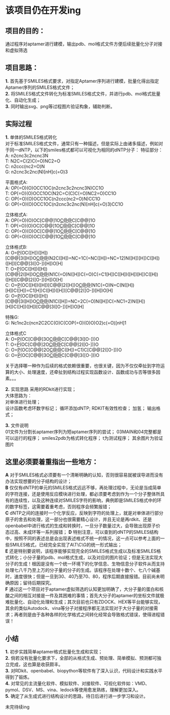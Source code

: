 # 该项目仍在开发ing
## 项目的目的：
通过程序对aptamer进行建模，输出pdb、mol格式文件方便后续批量化分子对接和虚拟筛选

## 项目思路：
**1.** 首先基于SMILES格式要求，对指定Aptamer序列进行建模，批量化得出指定Aptamer序列的SMILES格式文件；  
**2.** 将SMILES格式文件转化为标准SMILES格式文件，并进行pdb、mol格式批量化、自动化生成；  
**3.** 同时输出svg、png等过程图片验证构象，辅助判断。  

## 实际过程
**1.** 单体的SMILES格式转化  
对于标准SMILES格式文件，通常只有一种描述，但是实际上由诸多描述，例如对于同一dNTP，以下的smiles格式都可以可视化为相同的dNTP分子：
特征部分：  
  A: n2cnc3c2ncnc3N  
  T: N2C=C(2)C(=O)NC2=O  
  C: n2ccc(nc2=O)N  
  G: n2cnc3c2nc(N)[nH]c(=O)3  

平面格式A:  
    A:  OP(=O)(O)OCC1OC(n2cnc3c2ncnc3N)CC1O  
    T:  OP(=O)(O)OCC1OC(N2C=C(C)C(=O)NC2=O)CC1O  
    C:  OP(=O)(O)OCC1OC(n2ccc(nc2=O)N)CC1O  
    G:  OP(=O)(O)OCC1OC(n2cnc3c2nc(N)[nH]c(=O)3)CC1O  

立体格式A:  
    A:  OP(=O)(O)OC[C@@]1O[C@@](n2cnc3c2ncnc3N)C[C@@]1O  
    T:  OP(=O)(O)OC[C@@]1O[C@@](N2C=C(C)C(=O)NC2=O)C[C@@]1O  
    C:  OP(=O)(O)OC[C@@]1O[C@@](n2ccc(nc2=O)N)C[C@@]1O  
    G:  OP(=O)(O)OC[C@@]1O[C@@](n2cnc3c2nc(N)[nH]c(=O)3)C[C@@]1O  

立体格式B:  
    A:  O=[P]([O-])(OC([H])([H])[C@@]3([H])O[C@@]([H])(N2C([H])=NC=1C(=NC([H])=NC=12)N([H])[H])C([H])([H])[C@@]3([O-])[H])O[H]  
    T:  O=[P]([O-])(OC([H])([H])[C@@]2([H])O[C@@]([H])(N1C(=O)N([H])C(=O)C(=C1[H])C([H])([H])[H])C([H])([H])[C@@]2([O-])[H])O[H]  
    C:  O=[P]([O-])(OC([H])([H])[C@@]2([H])O[C@@]([H])(N1C(=O)N=C(N([H])[H])C([H])=C1[H])C([H])([H])[C@@]2([O-])[H])O[H]  
    G:  O=[P]([O-])(OC([H])([H])[C@@]3([H])O[C@@]([H])(N1C([H])=NC=2C(=O)N([H])C(=NC1=2)N([H])[H])C([H])([H])[C@@]3([O-])[H])O[H]  

特殊G:  
    G:  Nc1nc2c(ncn2C2CC(O)C(COP(=O)(O)O)O2)c(=O)[nH]1  

立体格式C  
    A:  O=[P]([O-])(OC[C@@]3O[C@@](N2C=NC=1C(=NC=NC=12)N)C[C@@]3([O-]))O  
    T:  O=[P]([O-])(OC[C@@]2O[C@@](N1C(=O)NC(=O)C(=C1)C)C[C@@]2([O-]))O  
    C:  O=[P]([O-])(OC[C@@]2O[C@@](N1C(=O)N=C)C([H])=C1)C[C@@]2([O-]))O  
    G:  O=[P]([O-])(OC[C@@]3O[C@@](N1C=NC=2C(=O)NC(=NC1=2)N)C[C@@]3([O-]))O  

关于选择哪一种作为后续的格式依赖很重要，也很关键，因为不仅仅牵扯到字符运算的大小、处理速度，还牵扯到结构过程实现函数设计、函数成功与否等很多因素。。。   

**2.**  实现思路
采用的RDkit进行实现；  
大体思路为：  
对单体进行处理；  
设计函数考虑环数字标记；
循环添加dNTP;
RDKIT有效性检查；
加氢；
输出格式；

**3.** 文件说明  
01文件为分割长aptamer序列为短aptamer序列的尝试；
03MAIN和04完整都是可以运行的程序；
smiles2pdb为格式转化程序；
t为测试程序；
其余图片为验证图片

## 这里必须要着重指出一些地方：    
**A** 对于SMILES格式必须要有一个清晰明确的认知，否则很容易就被误导进而没有办法实现想要的分子结构的设计；  
**B** 仅仅有dNTP的单元的SMILES格式远远不够，再处理过程中，无论是当成简单的字符连接，还是使用反应模块进行处理，都必须要考虑到作为一个分子整体所具有的连续性，以及这种连续对SMILES字符的影响，典例即是SMILES格式中的环的数字标签，这需要着重考虑，否则程序会频繁报错；  
**C** dNTP之间的连接时一个化学反应，反映到字符的处理上，就是对单体进行部分原子的舍去和处理，这一部分也很需要精心设计，并且无论是再rdkit、还是openbabel中进行格式的生成和转换时，一旦分子数量过大，会导致出现原子价态过高、未成环等一系列报错；
**D** 特别注意，可以查到的dNTP的SMILES结构中，按照不同的表述总是会出现表述格式不统一的情况，这一点可以参考上面的一些SMILES格式，已经完全实现了A\T\C\G的统一形式输出；   
**E** 还是特别要说明，该程序能够实现完全的SMILES格式生成以及标准SMILES格式转化；小分子量的pdb、mol格式生成，以及对应的图片验证；但是无法实现大分子的生成！根因是没有一个统一环境下的化学信息、生物信息分子软件从而支持处理七八千乃至上万的分子量的分子的生成。该程序在处理十数个、七八个碱基时，速度很快；但是一旦到30、40乃至70、80，程序后期直接报错。目前尚未明确原因；留待后期探究。   
**F** 通过这一个项目对于aptamer虚拟筛选的认知更加明确了，大分子量的蛋白和核酸之间的相互对接是一件及其困难的事情；首先大分子的aptamer的坐标文件就极难批量化、自动化处理和生成；其次目前也只有ZDOCK、HEX等平台能够实现，其余的类似Autodock、vina等分子对接程序都无法实现对于大分子量的对接需求；再者则是由于各种各样的化学格式之间转化经常会导致格式错误，使得进程错误！  

## 小结  
**1.** 初步实践简单aptamer格式批量化生成和实现；  
**2.** 倘若没有批量化要求下，全部的从格式生成、预处理、简单模拟、预测都可独立完成，这也算是收获颇丰。  
**3.** 对RDkit、openbabel、biopython等软件有了深入认识，代码设计和实践水平得到了锻炼。  
**4.** 对常见的主流量化软件、模拟软件、对接软件、可视化软件如：VMD、pymol、DSV、MS、vina、ledock等使用愈发熟练，理解更加深入。  
**5.** 确定了从生成式进行结构设计的思路，待日后进行进一步学习和设计。  




未完待续ing
